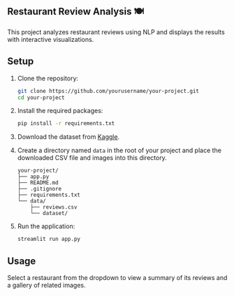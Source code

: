 ## Restaurant Review Analysis 🍽️
This project analyzes restaurant reviews using NLP and displays the results with interactive visualizations.

## Setup

1. Clone the repository:
    ```bash
    git clone https://github.com/yourusername/your-project.git
    cd your-project
    ```

2. Install the required packages:
    ```bash
    pip install -r requirements.txt
    ```

3. Download the dataset from [Kaggle](https://www.kaggle.com/datasets/denizbilginn/google-maps-restaurant-reviews).


4. Create a directory named `data` in the root of your project and place the downloaded CSV file and images into this directory.

    ```
    your-project/
    ├── app.py
    ├── README.md
    ├── .gitignore
    ├── requirements.txt
    └── data/
        ├── reviews.csv
        └── dataset/
    ```

6. Run the application:
    ```bash
    streamlit run app.py
    ```

## Usage

Select a restaurant from the dropdown to view a summary of its reviews and a gallery of related images.
